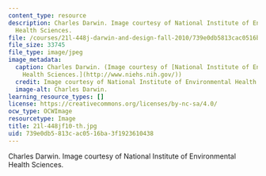 ```yaml
---
content_type: resource
description: Charles Darwin. Image courtesy of National Institute of Environmental
  Health Sciences.
file: /courses/21l-448j-darwin-and-design-fall-2010/739e0db5813cac0516ba3f1923610438_21l-448jf10-th.jpg
file_size: 33745
file_type: image/jpeg
image_metadata:
  caption: Charles Darwin. (Image courtesy of [National Institute of Environmental
    Health Sciences.](http://www.niehs.nih.gov/))
  credit: Image courtesy of National Institute of Environmental Health Sciences.
  image-alt: Charles Darwin.
learning_resource_types: []
license: https://creativecommons.org/licenses/by-nc-sa/4.0/
ocw_type: OCWImage
resourcetype: Image
title: 21l-448jf10-th.jpg
uid: 739e0db5-813c-ac05-16ba-3f1923610438
---
```

Charles Darwin. Image courtesy of National Institute of Environmental Health Sciences.